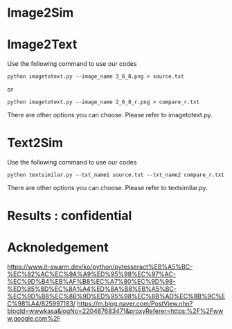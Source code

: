 # Image2Sim
# Image2Text
Use the following command to use our codes
~~~
python imagetotext.py --image_name 3_6_8.png > source.txt
~~~
or
~~~
python imagetotext.py --image_name 2_6_8_r.png > compare_r.txt
~~~
There are other options you can choose.
Please refer to imagetotext.py.
# Text2Sim
Use the following command to use our codes
~~~
python textsimilar.py --txt_name1 source.txt --txt_name2 compare_r.txt
~~~
There are other options you can choose.
Please refer to textsimilar.py.
# Results : confidential
# Acknoledgement
https://www.it-swarm.dev/ko/python/pytesseract%EB%A5%BC-%EC%82%AC%EC%9A%A9%ED%95%98%EC%97%AC-%EC%9D%B4%EB%AF%B8%EC%A7%80%EC%9D%98-%ED%85%8D%EC%8A%A4%ED%8A%B8%EB%A5%BC-%EC%9D%B8%EC%8B%9D%ED%95%98%EC%8B%AD%EC%8B%9C%EC%98%A4/825997183/
https://m.blog.naver.com/PostView.nhn?blogId=wwwkasa&logNo=220487683471&proxyReferer=https:%2F%2Fwww.google.com%2F
